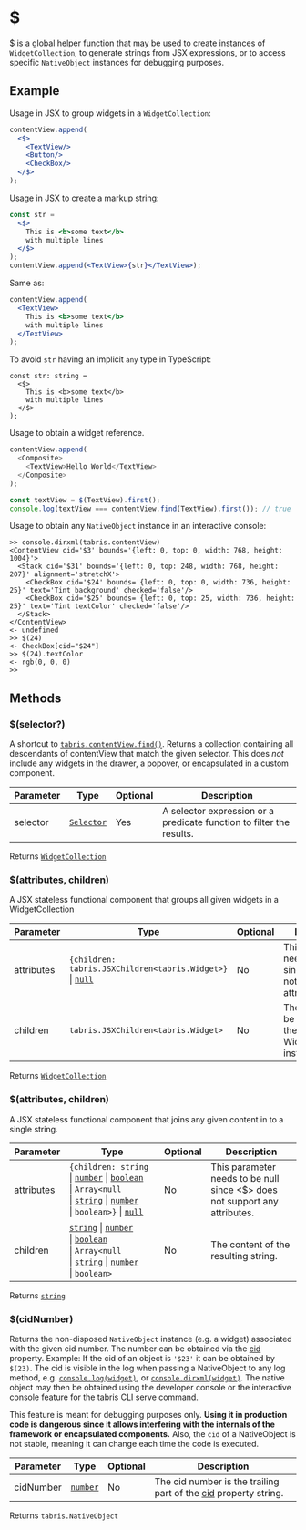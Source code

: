---
---
# $

$ is a global helper function that may be used to create instances of `WidgetCollection`, to generate strings from JSX expressions, or to access specific `NativeObject` instances for debugging purposes.


## Example
Usage in JSX to group widgets in a `WidgetCollection`:

```jsx
contentView.append(
  <$>
    <TextView/>
    <Button/>
    <CheckBox/>
  </$>
);
```

Usage in JSX to create a markup string:

```jsx
const str =
  <$>
    This is <b>some text</b>
    with multiple lines
  </$>
);
contentView.append(<TextView>{str}</TextView>);
```

Same as:

```jsx
contentView.append(
  <TextView>
    This is <b>some text</b>
    with multiple lines
  </TextView>
);
```

To avoid `str` having an implicit `any` type in TypeScript:

```tsx
const str: string =
  <$>
    This is <b>some text</b>
    with multiple lines
  </$>
);
```

Usage to obtain a widget reference.
```js
contentView.append(
  <Composite>
    <TextView>Hello World</TextView>
  </Composite>
);

const textView = $(TextView).first();
console.log(textView === contentView.find(TextView).first()); // true
```

Usage to obtain any `NativeObject` instance in an interactive console:

```
>> console.dirxml(tabris.contentView)
<ContentView cid='$3' bounds='{left: 0, top: 0, width: 768, height: 1004}'>
  <Stack cid='$31' bounds='{left: 0, top: 248, width: 768, height: 207}' alignment='stretchX'>
    <CheckBox cid='$24' bounds='{left: 0, top: 0, width: 736, height: 25}' text='Tint background' checked='false'/>
    <CheckBox cid='$25' bounds='{left: 0, top: 25, width: 736, height: 25}' text='Tint textColor' checked='false'/>
  </Stack>
</ContentView>
<- undefined
>> $(24)
<- CheckBox[cid="$24"]
>> $(24).textColor
<- rgb(0, 0, 0)
>>
```
## Methods

### $(selector?)



A shortcut to [`tabris.contentView.find()`](./Composite.md#findselector). Returns a collection containing all descendants of contentView that match the given selector. This does *not* include any widgets in the drawer, a popover, or encapsulated in a custom component.


Parameter|Type|Optional|Description
-|-|-|-
selector | <span style="white-space:nowrap;">[`Selector`](../types.md#selector)</span> | Yes | A selector expression or a predicate function to filter the results.


Returns <span style="white-space:nowrap;">[`WidgetCollection`](WidgetCollection.md)</span>

### $(attributes, children)



A JSX stateless functional component that groups all given widgets in a WidgetCollection


Parameter|Type|Optional|Description
-|-|-|-
attributes | <span style="white-space:nowrap;">`{children: tabris.JSXChildren<tabris.Widget>}` \| [`null`](https://developer.mozilla.org/en-US/docs/Web/JavaScript/Data_structures#Null_type)</span> | No | This parameter needs to be null since <$> does not support any attributes
children | <span style="white-space:nowrap;">`tabris.JSXChildren<tabris.Widget>`</span> | No | The widgets to be included in the resulting WidgetCollection instance.


Returns <span style="white-space:nowrap;">[`WidgetCollection`](WidgetCollection.md)</span>

### $(attributes, children)



A JSX stateless functional component that joins any given content in to a single string.


Parameter|Type|Optional|Description
-|-|-|-
attributes | <span style="white-space:nowrap;">`{children: string` \| [`number`](https://developer.mozilla.org/en-US/docs/Web/JavaScript/Data_structures#Number_type) \| [`boolean`](https://developer.mozilla.org/en-US/docs/Web/JavaScript/Data_structures#Boolean_type) \| `Array<null` \| [`string`](https://developer.mozilla.org/en-US/docs/Web/JavaScript/Data_structures#String_type) \| [`number`](https://developer.mozilla.org/en-US/docs/Web/JavaScript/Data_structures#Number_type) \| `boolean>}` \| [`null`](https://developer.mozilla.org/en-US/docs/Web/JavaScript/Data_structures#Null_type)</span> | No | This parameter needs to be null since <$> does not support any attributes.
children | <span style="white-space:nowrap;">[`string`](https://developer.mozilla.org/en-US/docs/Web/JavaScript/Data_structures#String_type) \| [`number`](https://developer.mozilla.org/en-US/docs/Web/JavaScript/Data_structures#Number_type) \| [`boolean`](https://developer.mozilla.org/en-US/docs/Web/JavaScript/Data_structures#Boolean_type) \| `Array<null` \| [`string`](https://developer.mozilla.org/en-US/docs/Web/JavaScript/Data_structures#String_type) \| [`number`](https://developer.mozilla.org/en-US/docs/Web/JavaScript/Data_structures#Number_type) \| `boolean>`</span> | No | The content of the resulting string.


Returns <span style="white-space:nowrap;">[`string`](https://developer.mozilla.org/en-US/docs/Web/JavaScript/Data_structures#String_type)</span>

### $(cidNumber)



Returns the non-disposed `NativeObject` instance (e.g. a widget) associated with the given cid number. The number can be obtained via the [cid](./NativeObject.md#cid) property. Example: If the cid of an object is `'$23'` it can be obtained by `$(23)`. The cid is visible in the log when passing a NativeObject to any log method, e.g. [`console.log(widget)`](./console.md#logvalues), or [`console.dirxml(widget)`](./console.md#dirxmlobject). The native object may then be obtained using the developer console or the interactive console feature for the tabris CLI serve command.

This feature is meant for debugging purposes only. **Using it in production code is dangerous since it allows interfering with the internals of the framework or encapsulated components.** Also, the `cid` of a NativeObject is not stable, meaning it can change each time the code is executed.


Parameter|Type|Optional|Description
-|-|-|-
cidNumber | <span style="white-space:nowrap;">[`number`](https://developer.mozilla.org/en-US/docs/Web/JavaScript/Data_structures#Number_type)</span> | No | The cid number is the trailing part of the [cid](./NativeObject.md#cid) property string.


Returns <span style="white-space:nowrap;">`tabris.NativeObject`</span>

